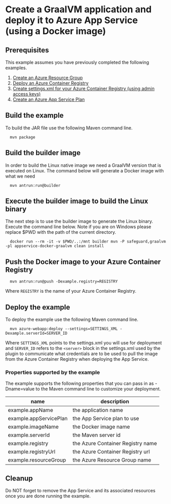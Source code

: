 
# Create a GraalVM application and deploy it to Azure App Service (using a Docker image)

## Prerequisites

This example assumes you have previously completed the following examples.

1. [Create an Azure Resource Group](../resourcegroup-create/README.md)
1. [Deploy an Azure Container Registry](../acr-create/README.md)
1. [Create settings.xml for your Azure Container Registry (using admin access keys)](../acr-create-access-keys-settings-xml/README.md)
1. [Create an Azure App Service Plan](../appserviceplan-create/README.md)

## Build the example

To build the JAR file use the following Maven command line.

````shell
  mvn package
````

## Build the builder image

In order to build the Linux native image we need a GraalVM version that is 
executed on Linux. The command below will generate a Docker image with what we
need

```shell
  mvn antrun:run@builder
```

## Execute the builder image to build the Linux binary

The next step is to use the builder image to generate the Linux binary. Execute
the command line below. Note if you are on Windows please replace $PWD with the
path of the current directory.

```shell
  docker run --rm -it -v $PWD/..:/mnt builder mvn -P safeguard,graalvm -pl appservice-docker-graalvm clean install  
```

## Push the Docker image to your Azure Container Registry

````shell
  mvn antrun:run@push -Dexample.registry=REGISTRY
````

Where ```REGISTRY``` is the name of your Azure Container Registry.

## Deploy the example

To deploy the example use the following Maven command line.

````shell
  mvn azure-webapp:deploy --settings=SETTINGS_XML -Dexample.serverId=SERVER_ID
````

Where ```SETTINGS_XML``` points to the settings.xml you will use for deployment and ```SERVER_ID``` refers to the ```<server>``` block in the settings.xml used by the plugin to communicate what credentials are to be used to pull the image from the Azure Container Registry when deploying the App Service.

### Properties supported by the example

The example supports the following properties that you can pass in as -Dname=value
to the Maven command line to customize your deployment.

| name                   | description                      |
|------------------------|----------------------------------|
| example.appName        | the application name             |
| example.appServicePlan | the App Service plan to use      |
| example.imageName      | the Docker image name            |
| example.serverId       | the Maven server id              |
| example.registry       | the Azure Container Registry name|
| example.registryUrl    | the Azure Container Registry url |
| example.resourceGroup  | the Azure Resource Group name    |

## Cleanup

Do NOT forget to remove the App Service and its associated resources once you are
done running the example.
